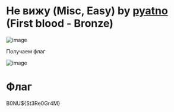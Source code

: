 # Не вижу (Misc, Easy) by [pyatno](https://github.com/pyatno) (First blood - Bronze)

![image](https://github.com/rolegiv/CTF-Writeups/assets/147992165/8a6ad3ea-7c45-40a5-a3c2-0c544df704a5)

Получаем флаг

![image](https://github.com/rolegiv/CTF-Writeups/assets/147992165/ddfd0a7c-16db-43ae-9f1f-d2020866063a)

# Флаг

B0NU${St3Re0Gr4M}
